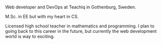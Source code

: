 Web developer and DevOps at Teachiq in Gothenburg, Sweden.

M.Sc. in EE but with my heart in CS. 

Licensed high school teacher in mathematics and programming. I plan to going back to this career in the future, but currently the web development world is way to exciting.
